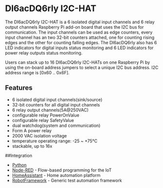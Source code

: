 <!--
---
name: DI6acDQ6rly I2C-HAT
class: board
type: io, relay
formfactor: Custom
manufacturer: Raspihats
collected: Other
description: 6 isolated digital input channels and 6 relay output channels add-on board for the Raspberry Pi 
url: http://raspihats.com/product/di6acdq6rly-i2c-hat
buy: http://raspihats.com/product/di6acdq6rly-i2c-hat
image: 'raspihats-i2c-hat-di6acdq6rly.png'
pincount: 40
eeprom: no
power:
  '2':
  '4':
ground:
  '6':
  '9':
  '14':
  '20':
  '25':
  '30':
  '34':
  '39':
pin:
  '3':
    mode: i2c
  '5':
    mode: i2c
i2c:
  '0x60-0x6F':
    device: raspihats
-->
# DI6acDQ6rly I2C-HAT

The DI6acDQ6rly I2C-HAT is a 6 isolated digital input channels and 6 relay output channels Raspberry Pi add-on board that uses the I2C bus for communication. The input channels can be used as edge counters, every input channel has an two 32-bit counters attached, one for counting rising edges and the other for counting falling edges. The DI6acDQ6rly also has 6 LED indicators for digital inputs status monitoring and 6 LED indicators for power relay outputs status monitoring.

Users can stack up to 16 DI6acDQ6rly I2C-HATs on one Raspberry Pi by using the on-board address jumpers to select a unique I2C bus address.
I2C address range is [0x60 .. 0x6F].

## Features

* 6 isolated digital input channels(sink/source)
* 32-bit counters for all digital input channels
* 6 relay output channels(5A@250VAC)
* configurable relay PowerOnValue
* configurable relay SafetyValue
* dual watchdog(system and communication)
* Form A power relay
* 2000 VAC isolation voltage
* temperature operating range: -25 ~ +75°C
* stackable, up to 16x

##Integration
* [Python](https://pypi.python.org/pypi/raspihats)
* [Node-RED](https://www.npmjs.com/package/node-red-contrib-raspihats) - Flow-based programming for the IoT
* [HomeAssistant](https://home-assistant.io/components/raspihats) - Home automation platform
* [RobotFramework](https://github.com/raspihats/raspihats/blob/master/raspihats/i2c_hats/robot.py) - Generic test automation framework